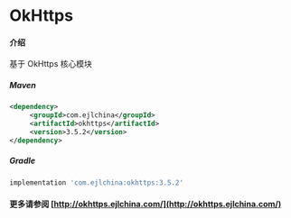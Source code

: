 # OkHttps

#### 介绍

基于 OkHttps 核心模块


##### Maven

```xml
<dependency>
     <groupId>com.ejlchina</groupId>
     <artifactId>okhttps</artifactId>
     <version>3.5.2</version>
</dependency>
```

##### Gradle

```groovy
implementation 'com.ejlchina:okhttps:3.5.2'
```

#### 更多请参阅 [http://okhttps.ejlchina.com/](http://okhttps.ejlchina.com/)
